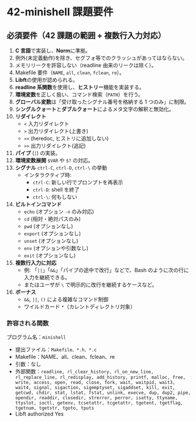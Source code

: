 # 42-minishell 課題要件

## 必須要件（42 課題の範囲 + 複数行入力対応）

1. **C 言語**で実装し、**Norm**に準拠。
2. 例外(未定義動作)を除き、セグフォ等でのクラッシュがあってはならない。
3. メモリリークを許容しない（readline 由来のリークは除く）。
4. Makefile 要件（`NAME`, `all`, `clean`, `fclean`, `re`）。
5. **Libft**の使用が認められる。
6. **readline 系関数**を使用し、**ヒストリー**機能を実装する。
7. **環境変数**を正しく扱い、コマンド検索（`PATH`）を行う。
8. **グローバル変数**は「受け取ったシグナル番号を格納する 1 つのみ」に制限。
9. **シングルクォート**と**ダブルクォート**によるメタ文字の解釈と無効化。
10. **リダイレクト**
    - `<` 入力リダイレクト
    - `>` 出力リダイレクト(上書き)
    - `<<` (heredoc, ヒストリに追加しない)
    - `>>` 出力リダイレクト(追記)
11. **パイプ** (`|`) の実装。
12. **環境変数展開** `$VAR` や `$?` の対応。
13. **シグナル** `ctrl-C`, `ctrl-D`, `ctrl-\` の挙動
    - インタラクティブ時:
      - `ctrl-C`: 新しい行でプロンプトを再表示
      - `ctrl-D`: shell を終了
      - `ctrl-\`: 何もしない
14. **ビルトインコマンド**
    - `echo` (オプション `-n` のみ対応)
    - `cd` (相対・絶対パスのみ)
    - `pwd` (オプションなし)
    - `export` (オプションなし)
    - `unset` (オプションなし)
    - `env` (オプションや引数なし)
    - `exit` (オプションなし)
15. **複数行入力に対応**
    - 例: 「`||`」「`&&`」「パイプの途中で改行」などで、Bash のように次の行に入力を継続できる。
    - またはユーザが `\` で明示的に改行を継続するケースなど。
16. **ボーナス**
    - `&&`, `||`, `()` による複雑なコマンド制御
    - ワイルドカード `*`（カレントディレクトリ対象）

### 許容される関数

プログラム名：`minishell`

- 提出ファイル：`Makefile、*.h、*.c`
- Makefile：NAME、all、clean、fclean、re
- 引数：なし
- 外部関数：`readline, rl_clear_history, rl_on_new_line, rl_replace_line, rl_redisplay, add_history, printf, malloc, free, write, access, open, read, close, fork, wait, waitpid, wait3, wait4, signal, sigaction, sigemptyset, sigaddset, kill, exit, getcwd, chdir, stat, lstat, fstat, unlink, execve, dup, dup2, pipe, opendir, readdir, closedir, strerror, perror, isatty, ttyname, ttyslot, ioctl, getenv, tcsetattr, tcgetattr, tgetent, tgetflag, tgetnum, tgetstr, tgoto, tputs`
- Libft authorized Yes

